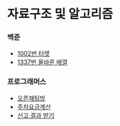 # 자료구조 및 알고리즘

### 백준
- [1002번 터렛](https://github.com/Naellu/TIL/blob/master/DS%20%26%20algorithm/solved/BOJ/%ED%84%B0%EB%A0%9B(1002).md)
- [1337번 올바른 배열](https://github.com/Naellu/TIL/blob/master/DS%20%26%20algorithm/solved/BOJ/%EC%98%AC%EB%B0%94%EB%A5%B8-%EB%B0%B0%EC%97%B4(1337).md)


### 프로그래머스
- [오픈채팅방](https://github.com/Naellu/TIL/blob/9c4e87e0a738c30303336b8347543df50b368225/DS%20%26%20algorithm/solved/programmers/%EC%98%A4%ED%94%88%EC%B1%84%ED%8C%85%EB%B0%A9(42888).md)
- [주차요금계산](https://github.com/Naellu/knowledge/blob/master/DS%20%26%20algorithm/solved/programmers/%EC%A3%BC%EC%B0%A8%EC%9A%94%EA%B8%88%EA%B3%84%EC%82%B0(92341).md)
- [신고 결과 받기](https://github.com/Naellu/knowledge/blob/master/DS%20%26%20algorithm/solved/programmers/%EC%8B%A0%EA%B3%A0%EA%B2%B0%EA%B3%BC%EB%B0%9B%EA%B8%B0(92334).md)